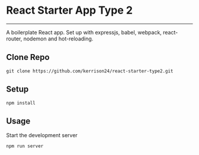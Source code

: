 # React Starter App Type 2
---
A boilerplate React app.
Set up with expressjs, babel, webpack, react-router, nodemon and hot-reloading.


Clone Repo
---
```
git clone https://github.com/kerrison24/react-starter-type2.git
```


Setup
---

```
npm install
```


Usage
---
Start the development server
```
npm run server
```
